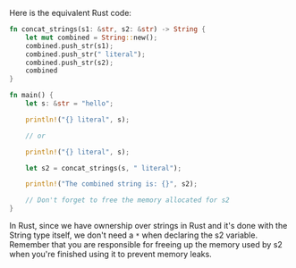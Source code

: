 Here is the equivalent Rust code:

```rust
fn concat_strings(s1: &str, s2: &str) -> String {
    let mut combined = String::new();
    combined.push_str(s1);
    combined.push_str(" literal");
    combined.push_str(s2);
    combined
}

fn main() {
    let s: &str = "hello";

    println!("{} literal", s);

    // or 

    println!("{} literal", s);

    let s2 = concat_strings(s, " literal");

    println!("The combined string is: {}", s2);

    // Don't forget to free the memory allocated for s2
}
```
In Rust, since we have ownership over strings in Rust and it's done with the String type itself, we don't need a `*` when declaring the s2 variable.
Remember that you are responsible for freeing up the memory used by s2 when you're finished using it to prevent memory leaks.
